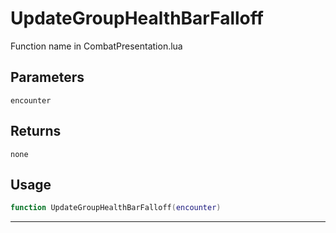 # UpdateGroupHealthBarFalloff
Function name in CombatPresentation.lua
## Parameters
`encounter`
## Returns
`none`
## Usage
```lua
function UpdateGroupHealthBarFalloff(encounter)
```
---

